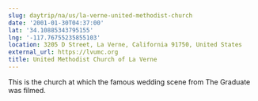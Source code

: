 ```yaml
---
slug: daytrip/na/us/la-verne-united-methodist-church
date: '2001-01-30T04:37:00'
lat: '34.10885343795155'
lng: '-117.76755235855103'
location: 3205 D Street, La Verne, California 91750, United States
external_url: https://lvumc.org
title: United Methodist Church of La Verne
---
```

This is the church at which the famous wedding scene from The Graduate was filmed.
